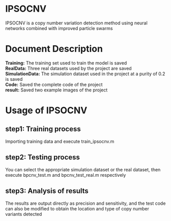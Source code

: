 # IPSOCNV
IPSOCNV is a copy number variation detection method using neural networks combined with improved particle swarms

# Document Description

**Training:** The training set used to train the model is saved<br>
**RealData:** Three real datasets used by the project are saved<br>
**SimulationData:** The simulation dataset used in the project at a purity of 0.2 is saved<br>
**Code:** Saved the complete code of the project<br>
**result:** Saved two example images of the project<br>

# Usage of IPSOCNV
## step1: Training process
Importing training data and execute train_ipsocnv.m
## step2: Testing process
You can select the appropriate simulation dataset or the real dataset, then execute bpcnv_test.m and bpcnv_test_real.m respectively
## step3: Analysis of results
The results are output directly as precision and sensitivity, and the test code can also be modified to obtain the location and type of copy number variants detected
